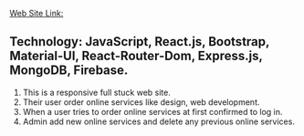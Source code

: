 [Web Site Link:](https://creative-agency-dd81b.web.app/)

## Technology: JavaScript, React.js, Bootstrap, Material-UI, React-Router-Dom, Express.js, MongoDB, Firebase.

1. This is a responsive full stuck web site.
2. Their user order online services like design, web development.
3. When a user tries to order online services at first confirmed to log in.
4. Admin add new online services and delete any previous online services.
